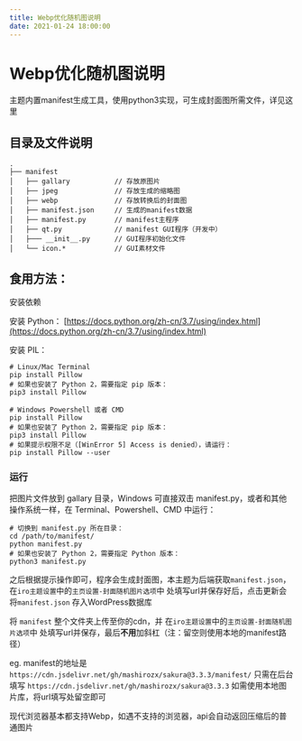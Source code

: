 ```yaml
---
title: Webp优化随机图说明
date: 2021-01-24 18:00:00
---
```

# Webp优化随机图说明

主题内置manifest生成工具，使用python3实现，可生成封面图所需文件，详见这里

## 目录及文件说明
```
.
├── manifest
│   ├── gallary           // 存放原图片
│   ├── jpeg              // 存放生成的缩略图
│   ├── webp              // 存放转换后的封面图
│   ├── manifest.json     // 生成的manifest数据
│   ├── manifest.py       // manifest主程序
│   ├── qt.py             // manifest GUI程序（开发中）
│   ├─── __init__.py      // GUI程序初始化文件
│   └── icon.*            // GUI素材文件
```

## 食用方法：

安装依赖

安装 Python： [https://docs.python.org/zh-cn/3.7/using/index.html](https://docs.python.org/zh-cn/3.7/using/index.html)

安装 PIL：

```Sh
# Linux/Mac Terminal
pip install Pillow
# 如果也安装了 Python 2，需要指定 pip 版本：
pip3 install Pillow

# Windows Powershell 或者 CMD
pip install Pillow
# 如果也安装了 Python 2，需要指定 pip 版本：
pip3 install Pillow
# 如果提示权限不足（[WinError 5] Access is denied），请运行：
pip install Pillow --user
```
### 运行

把图片文件放到 gallary 目录，Windows 可直接双击 manifest.py，或者和其他操作系统一样，在 Terminal、Powershell、CMD 中运行：

```Sh
# 切换到 manifest.py 所在目录：
cd /path/to/manifest/
python manifest.py
# 如果也安装了 Python 2，需要指定 Python 版本：
python3 manifest.py
```
之后根据提示操作即可，程序会生成封面图，本主题为后端获取`manifest.json`，在`iro主题设置`中的`主页设置-封面随机图片选项`中 处填写url并保存好后，点击更新会将`manifest.json` 存入WordPress数据库

将 `manifest` 整个文件夹上传至你的cdn，并 在`iro主题设置`中的`主页设置-封面随机图片选项`中 处填写url并保存，最后**不用**加斜杠（注：留空则使用本地的manifest路径）

eg. manifest的地址是` https://cdn.jsdelivr.net/gh/mashirozx/sakura@3.3.3/manifest/` 只需在后台填写 `https://cdn.jsdelivr.net/gh/mashirozx/sakura@3.3.3` 如需使用本地图片库，将url填写处留空即可

现代浏览器基本都支持Webp，如遇不支持的浏览器，api会自动返回压缩后的普通图片